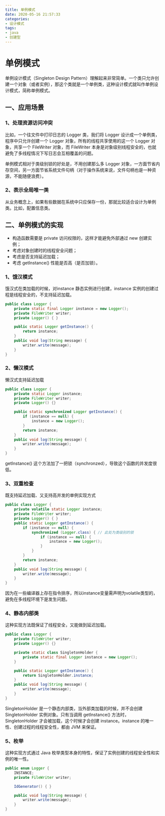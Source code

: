 ```yaml
---
title: 单例模式
date: 2020-05-16 21:57:33
categories:
- 设计模式
tags:
- java
- 创建型
---
```


#  单例模式

单例设计模式（Singleton Design Pattern）理解起来非常简单。一个类只允许创建一个对象（或者实例），那这个类就是一个单例类，这种设计模式就叫作单例设计模式，简称单例模式。

<!-- more -->

## 一、应用场景

### 1、处理资源访问冲突

比如，一个往文件中打印日志的 Logger 类，我们将 Logger 设计成一个单例类，程序中只允许创建一个 Logger 对象，所有的线程共享使用的这一个 Logger 对象，共享一个 FileWriter 对象，而 FileWriter 本身是对象级别线程安全的，也就避免了多线程情况下写日志会互相覆盖的问题。

单例模式相对于类级别锁的好处是，不用创建那么多 Logger 对象，一方面节省内存空间，另一方面节省系统文件句柄（对于操作系统来说，文件句柄也是一种资源，不能随便浪费）。

### 2、表示全局唯一类

从业务概念上，如果有些数据在系统中只应保存一份，那就比较适合设计为单例类。比如，配置信息类。

## 二、单例模式的实现

- 构造函数需要是 private 访问权限的，这样才能避免外部通过 new 创建实例；
- 考虑对象创建时的线程安全问题；
- 考虑是否支持延迟加载；
- 考虑 getInstance() 性能是否高（是否加锁）。

### 1、饿汉模式

饿汉式在类加载的时候，对instance 静态实例进行创建，instance 实例的创建过程是线程安全的，不支持延迟加载。

```java
public class Logger {
    private static final Logger instance = new Logger();
    private FileWriter writer;
    private Logger() { }

    public static Logger getInstance() {
        return instance;
    }
    public void log(String message) {
        writer.write(message);
    }
}
```

### 2、懒汉模式

懒汉式支持延迟加载

```java
public class Logger {
    private static Logger instance;
	private FileWriter writer;
    private Logger() {}

    public static synchronized Logger getInstance() {
        if (instance == null) {
            instance = new Logger();
        }
        return instance;
    }
    public void log(String message) {
        writer.write(message);
    }
}
```

getInstance() 这个方法加了一把锁（synchronzed），导致这个函数的并发度很低。

### 3、双重检查

既支持延迟加载、又支持高并发的单例实现方式

```java
public class Logger {
    private volatile static Logger instance;
    private FileWriter writer;
    private Logger() { }
    public static Logger getInstance() {
        if (instance == null) {
            synchronized (Logger.class) { // 此处为类级别的锁
                if (instance == null) {
                    instance = new Logger();
                }
            }
        }
        return instance;
    }
    public void log(String message) {
        writer.write(message);
    }
}
```

因为在一些编译器上存在指令排序，所以instance变量需声明为volatile类型的，避免在多线程环境下是发生问题。

### 4、静态内部类

这种实现方法既保证了线程安全，又能做到延迟加载。

```java
public class Logger {
    private FileWriter writer;
    private Logger() {}

    private static class SingletonHolder {
        private static final Logger instance = new Logger();
    }

    public static Logger getInstance() {
        return SingletonHolder.instance;
    }
    public void log(String message) {
        writer.write(message);
    }
}
```

SingletonHolder 是一个静态内部类，当外部类加载的时候，并不会创建 SingletonHolder 实例对象。只有当调用 getInstance() 方法时，SingletonHolder 才会被加载，这个时候才会创建 instance。instance 的唯一性、创建过程的线程安全性，都由 JVM 来保证。

### 5、枚举

这种实现方式通过 Java 枚举类型本身的特性，保证了实例创建的线程安全性和实例的唯一性。

```java
public enum Logger {
    INSTANCE;
    private FileWriter writer;

    IdGenerator() { }

    public void log(String message) {
        writer.write(message);
    }
}
```



